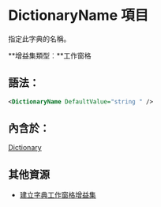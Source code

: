 
# DictionaryName 項目
指定此字典的名稱。

 **增益集類型︰**工作窗格


## 語法：


```XML
<DictionaryName DefaultValue="string " />
```


## 內含於：

[Dictionary](../../reference/manifest/dictionary.md)


## 其他資源



- [建立字典工作窗格增益集](../../docs/word/dictionary-task-pane-add-ins.md)
    
